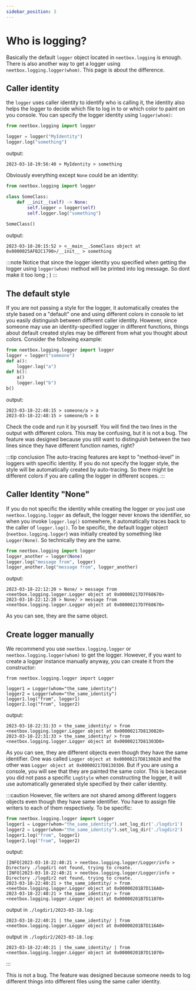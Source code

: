 ```yaml
---
sidebar_position: 3
---
```


# Who is logging?

Basically the default `logger` object located in `neetbox.logging` is enough. There is also another way to get a logger using `neetbox.logging.logger(whom)`. This page is about the difference.

## Caller identity

the `logger` uses caller identity to identify who is calling it, the identity also helps the logger to decide which file to log in to or which color to paint on you console. You can specify the logger identity using `logger(whom)`:

```python
from neetbox.logging import logger

logger = logger("MyIdentity")
logger.log("something")
```
output:
```
2023-03-18-19:56:40 > MyIdentity > something
```

Obviously everything except `None` could be an identity:
```python
from neetbox.logging import logger

class SomeClass:
    def __init__(self) -> None:
        self.logger = logger(self)
        self.logger.log("something")
        
SomeClass()
```
output:
```
2023-03-18-20:15:52 > <__main__.SomeClass object at 0x0000025AFB2C1790>/__init__ > something
```
:::note
Notice that since the logger identity you specified when getting the logger using `logger(whom)` method will be printed into log message. So dont make it too long ; )
:::

## The default style

If you are not passing a style for the logger, it automatically creates the style based on a "default" one and using different colors in console to let you easily distinguish between different caller identity. However, since someone may use an identity-specified logger in different functions, things about default created styles may be different from what you thought about colors. Consider the following example:
```python
from neetbox.logging.logger import logger
logger = logger("someone")
def a():
    logger.log("a")
def b():
    a()
    logger.log("b")
b()
```
output:
```
2023-03-18-22:48:15 > someone/a > a 
2023-03-18-22:48:15 > someone/b > b 
```
Check the code and run it by yourself. You will find the two lines in the output with different colors. This may be confusing, but it is not a bug. The feature was designed because you still want to distinguish between the two lines since they have different function names, right?

:::tip conclusion
The auto-tracing features are kept to "method-level" in loggers with specific identity. If you do not specify the logger style, the style will be automatically created by auto-tracing. So there might be different colors if you are calling the logger in different scopes.
:::

## Caller Identity "None"

If you do not specific the identity while creating the logger or you just use `neetbox.logging.logger` as default, the logger never knows the identifier, so when you invoke `logger.log()` somewhere, it automatically traces back to the caller of `logger.log()`. To be specific, the default logger object (`neetbox.logging.logger`) was initially created by something like `Logger(None)`.  So technically they are the same.
```python
from neetbox.logging import logger
logger_another = logger(None)
logger.log("message from", logger)
logger_another.log("message from", logger_another)
```
output:
```
2023-03-18-22:12:20 > None/ > message from <neetbox.logging.logger.Logger object at 0x00000217D7F60670> 
2023-03-18-22:12:20 > None/ > message from <neetbox.logging.logger.Logger object at 0x00000217D7F60670> 
```
As you can see, they are the same object.


## Create logger manually

We recommend you use `neetbox.logging.logger` or `neetbox.logging.logger(whom)` to get the logger. However, if you want to create a logger instance manually anyway, you can create it from the constructor:
```
from neetbox.logging.logger import Logger

logger1 = Logger(whom="the_same_identity")
logger2 = Logger(whom="the_same_identity")
logger1.log("from", logger1)
logger2.log("from", logger2)
```
output:
```
2023-03-18-22:31:33 > the_same_identity/ > from <neetbox.logging.logger.Logger object at 0x00000217D8130820> 
2023-03-18-22:31:33 > the_same_identity/ > from <neetbox.logging.logger.Logger object at 0x00000217D81303D0> 
```
As you can see, they are different objects even though they have the same identifier. One was called `Logger object at 0x00000217D8130820` and the other was `Logger object at 0x00000217D81303D0`. But if you are using a console, you will see that they are painted the same color. This is because you did not pass a specific `LogStyle` when constructing the logger, it will use automatically generated style specified by their caller identity.

:::caution
However, file writers are not shared among different loggers objects even though they have same identifier. You have to assign file writers to each of them respectively. To be specific:
```python
from neetbox.logging.logger import Logger
logger1 = Logger(whom="the_same_identity").set_log_dir('./logdir1')
logger2 = Logger(whom="the_same_identity").set_log_dir('./logdir2')
logger1.log("from", logger1)
logger2.log("from", logger2)
```
output:
```
[INFO]2023-03-18-22:40:21 > neetbox.logging.logger/Logger/info > Directory ./logdir1 not found, trying to create. 
[INFO]2023-03-18-22:40:21 > neetbox.logging.logger/Logger/info > Directory ./logdir2 not found, trying to create. 
2023-03-18-22:40:21 > the_same_identity/ > from <neetbox.logging.logger.Logger object at 0x00000201B7D116A0> 
2023-03-18-22:40:21 > the_same_identity/ > from <neetbox.logging.logger.Logger object at 0x00000201B7D11070> 
```
output in `./logdir1/2023-03-18.log`:
```
2023-03-18-22:40:21 | the_same_identity/ | from <neetbox.logging.logger.Logger object at 0x00000201B7D116A0> 
```
output in `./logdir2/2023-03-18.log`:
```
2023-03-18-22:40:21 | the_same_identity/ | from <neetbox.logging.logger.Logger object at 0x00000201B7D11070> 
```
:::

This is not a bug. The feature was designed because someone needs to log different things into different files using the same caller identity.